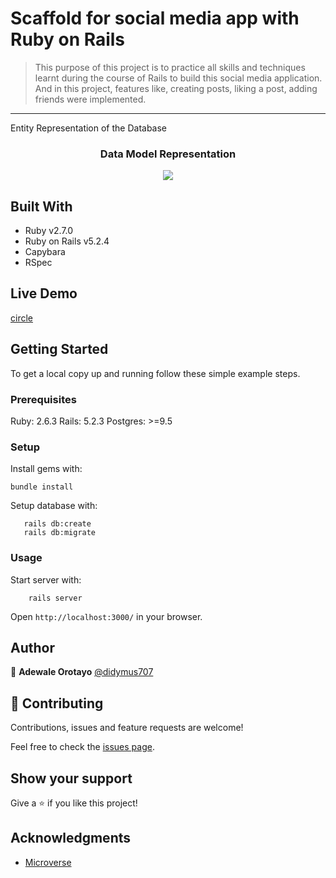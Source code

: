 # Scaffold for social media app with Ruby on Rails

> This purpose of this project is to practice all skills and techniques learnt during the course of Rails to build this social media application. And in this project, features like, creating posts, liking a post, adding friends were implemented.

____
Entity Representation of the Database
<h3 align="center">Data Model Representation</h3>
<p align="center">
  <img src="docs/erd.png" style="center">
</p>

## Built With

- Ruby v2.7.0
- Ruby on Rails v5.2.4
- Capybara
- RSpec

## Live Demo

[circle](https://murmuring-hamlet-08654.herokuapp.com/users/sign_in)


## Getting Started

To get a local copy up and running follow these simple example steps.

### Prerequisites

Ruby: 2.6.3
Rails: 5.2.3
Postgres: >=9.5

### Setup

Install gems with:

```
bundle install
```

Setup database with:

```
   rails db:create
   rails db:migrate
```



### Usage

Start server with:

```
    rails server
```

Open `http://localhost:3000/` in your browser.


## Author

👤 **Adewale Orotayo** 
 [@didymus707](https://github.com/didymus707)

## 🤝 Contributing

Contributions, issues and feature requests are welcome!

Feel free to check the [issues page](issues/).

## Show your support

Give a ⭐️ if you like this project!

## Acknowledgments

- [Microverse](https://www.microverse.org)


